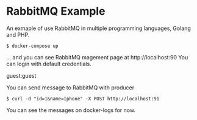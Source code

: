 RabbitMQ Example
================
An exmaple of use RabbitMQ in multiple programming languages, Golang and PHP.

    $ docker-compose up

... and you can see RabbitMQ magement page at http://localhost:90 You can login with default credentials. 

guest:guest

You can send message to RabbitMQ with producer 

    $ curl -d "id=1&name=Iphone" -X POST http://localhost:91

You can see the messages on docker-logs for now.
